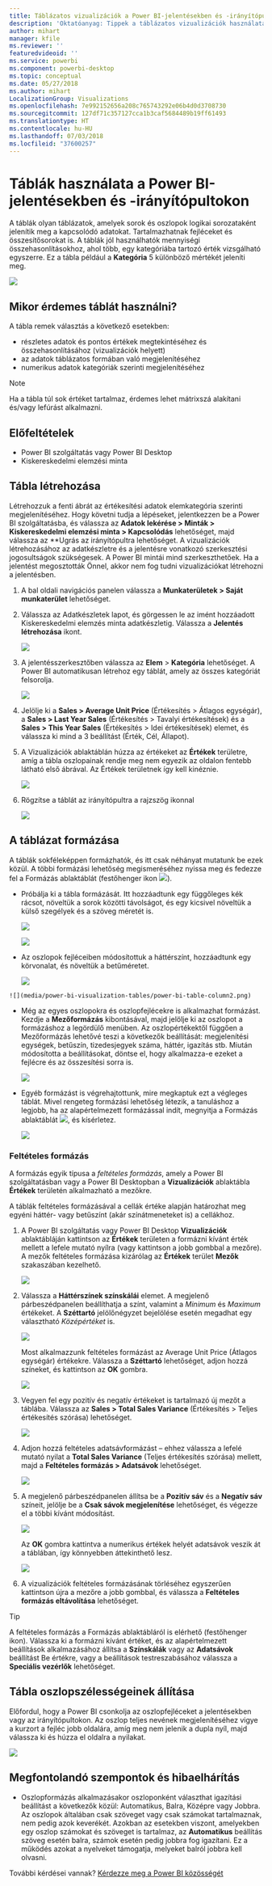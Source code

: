 ```yaml
---
title: Táblázatos vizualizációk a Power BI-jelentésekben és -irányítópultokon
description: 'Oktatóanyag: Tippek a táblázatos vizualizációk használatához a Power BI-jelentésekben és -irányítópultokon, beleértve az oszlopszélességek átméretezését.'
author: mihart
manager: kfile
ms.reviewer: ''
featuredvideoid: ''
ms.service: powerbi
ms.component: powerbi-desktop
ms.topic: conceptual
ms.date: 05/27/2018
ms.author: mihart
LocalizationGroup: Visualizations
ms.openlocfilehash: 7e992152656a208c765743292e06b4d0d3708730
ms.sourcegitcommit: 127df71c357127cca1b3caf5684489b19ff61493
ms.translationtype: HT
ms.contentlocale: hu-HU
ms.lasthandoff: 07/03/2018
ms.locfileid: "37600257"
---
```

# <a name="working-with-tables-in-power-bi-reports-and-dashboards"></a>Táblák használata a Power BI-jelentésekben és -irányítópultokon
A táblák olyan táblázatok, amelyek sorok és oszlopok logikai sorozataként jelenítik meg a kapcsolódó adatokat. Tartalmazhatnak fejléceket és összesítősorokat is. A táblák jól használhatók mennyiségi összehasonlításokhoz, ahol több, egy kategóriába tartozó érték vizsgálható egyszerre. Ez a tábla például a **Kategória** 5 különböző mértékét jeleníti meg.

![](media/power-bi-visualization-tables/table.png)

## <a name="when-to-use-a-table"></a>Mikor érdemes táblát használni?
A tábla remek választás a következő esetekben:

* részletes adatok és pontos értékek megtekintéséhez és összehasonlításához (vizualizációk helyett)
* az adatok táblázatos formában való megjelenítéséhez
* numerikus adatok kategóriák szerinti megjelenítéséhez   

> [!NOTE]
> Ha a tábla túl sok értéket tartalmaz, érdemes lehet mátrixszá alakítani és/vagy lefúrást alkalmazni.

## <a name="prerequisites"></a>Előfeltételek
- Power BI szolgáltatás vagy Power BI Desktop
- Kiskereskedelmi elemzési minta

## <a name="create-a-table"></a>Tábla létrehozása
Létrehozzuk a fenti ábrát az értékesítési adatok elemkategória szerinti megjelenítéséhez. Hogy követni tudja a lépéseket, jelentkezzen be a Power BI szolgáltatásba, és válassza az **Adatok lekérése \> Minták \> Kiskereskedelmi elemzési minta > Kapcsolódás** lehetőséget, majd válassza az **Ugrás az irányítópultra lehetőséget. A vizualizációk létrehozásához az adatkészletre és a jelentésre vonatkozó szerkesztési jogosultságok szükségesek. A Power BI mintái mind szerkeszthetőek. Ha a jelentést megosztották Önnel, akkor nem fog tudni vizualizációkat létrehozni a jelentésben.

1. A bal oldali navigációs panelen válassza a **Munkaterületek > Saját munkaterület** lehetőséget.    
2. Válassza az Adatkészletek lapot, és görgessen le az imént hozzáadott Kiskereskedelmi elemzés minta adatkészletig.  Válassza a **Jelentés létrehozása** ikont.

    ![](media/power-bi-visualization-tables/power-bi-create-report.png)
2. A jelentésszerkesztőben válassza az **Elem** > **Kategória** lehetőséget.  A Power BI automatikusan létrehoz egy táblát, amely az összes kategóriát felsorolja.

    ![](media/power-bi-visualization-tables/power-bi-table1.png)
3. Jelölje ki a **Sales > Average Unit Price** (Értékesítés > Átlagos egységár), a **Sales > Last Year Sales** (Értékesítés > Tavalyi értékesítések) és a **Sales > This Year Sales** (Értékesítés > Idei értékesítések) elemet, és válassza ki mind a 3 beállítást (Érték, Cél, Állapot).   
4. A Vizualizációk ablaktáblán húzza az értékeket az **Értékek** területre, amíg a tábla oszlopainak rendje meg nem egyezik az oldalon fentebb látható első ábrával.  Az Értékek területnek így kell kinéznie.

    ![](media/power-bi-visualization-tables/power-bi-table2.png)
5. Rögzítse a táblát az irányítópultra a rajzszög ikonnal  

     ![](media/power-bi-visualization-tables/pbi_pintile.png)

## <a name="format-the-table"></a>A táblázat formázása
A táblák sokféleképpen formázhatók, és itt csak néhányat mutatunk be ezek közül. A többi formázási lehetőség megismeréséhez nyissa meg és fedezze fel a Formázás ablaktáblát (festőhenger ikon ![](media/power-bi-visualization-tables/power-bi-format.png)).

* Próbálja ki a tábla formázását. Itt hozzáadtunk egy függőleges kék rácsot, növeltük a sorok közötti távolságot, és egy kicsivel növeltük a külső szegélyek és a szöveg méretét is.

    ![](media/power-bi-visualization-tables/power-bi-table-gridnew.png)

    ![](media/power-bi-visualization-tables/power-bi-table-grid3.png)
* Az oszlopok fejléceiben módosítottuk a háttérszínt, hozzáadtunk egy körvonalat, és növeltük a betűméretet. 

    ![](media/power-bi-visualization-tables/power-bi-table-column-headers.png)


~~~
![](media/power-bi-visualization-tables/power-bi-table-column2.png)
~~~

* Még az egyes oszlopokra és oszlopfejlécekre is alkalmazhat formázást. Kezdje a **Mezőformázás** kibontásával, majd jelölje ki az oszlopot a formázáshoz a legördülő menüben. Az oszlopértékektől függően a Mezőformázás lehetővé teszi a következők beállítását: megjelenítési egységek, betűszín, tizedesjegyek száma, háttér, igazítás stb. Miután módosította a beállításokat, döntse el, hogy alkalmazza-e ezeket a fejlécre és az összesítési sorra is.

    ![](media/power-bi-visualization-tables/power-bi-field-formatting.png)

* Egyéb formázást is végrehajtottunk, mire megkaptuk ezt a végleges táblát. Mivel rengeteg formázási lehetőség létezik, a tanuláshoz a legjobb, ha az alapértelmezett formázással indít, megnyitja a Formázás ablaktáblát ![](media/power-bi-visualization-tables/power-bi-format.png), és kísérletez. 

    ![](media/power-bi-visualization-tables/power-bi-table-format.png)

### <a name="conditional-formatting"></a>Feltételes formázás
A formázás egyik típusa a *feltételes formázás*, amely a Power BI szolgáltatásban vagy a Power BI Desktopban a **Vizualizációk** ablaktábla **Értékek** területén alkalmazható a mezőkre. 

A táblák feltételes formázásával a cellák értéke alapján határozhat meg egyéni háttér- vagy betűszínt (akár színátmeneteket is) a cellákhoz. 

1. A Power BI szolgáltatás vagy Power BI Desktop **Vizualizációk** ablaktábláján kattintson az **Értékek** területen a formázni kívánt érték mellett a lefele mutató nyílra (vagy kattintson a jobb gombbal a mezőre). A mezők feltételes formázása kizárólag az **Értékek** terület **Mezők** szakaszában kezelhető.

    ![](media/power-bi-visualization-tables/power-bi-conditional-formatting-background.png)
2. Válassza a **Háttérszínek színskálái** elemet. A megjelenő párbeszédpanelen beállíthatja a színt, valamint a *Minimum* és *Maximum* értékeket. A **Széttartó** jelölőnégyzet bejelölése esetén megadhat egy választható *Középértéket* is.

    ![](media/power-bi-visualization-tables/power-bi-conditional-formatting-background2.png)

    Most alkalmazzunk feltételes formázást az Average Unit Price (Átlagos egységár) értékekre. Válassza a **Széttartó** lehetőséget, adjon hozzá színeket, és kattintson az **OK** gombra. 

    ![](media/power-bi-visualization-tables/power-bi-conditional-formatting-data-background.png)
3. Vegyen fel egy pozitív és negatív értékeket is tartalmazó új mezőt a táblába.  Válassza az **Sales > Total Sales Variance** (Értékesítés > Teljes értékesítés szórása) lehetőséget. 

    ![](media/power-bi-visualization-tables/power-bi-conditional-formatting2.png)
4. Adjon hozzá feltételes adatsávformázást – ehhez válassza a lefelé mutató nyilat a **Total Sales Variance** (Teljes értékesítés szórása) mellett, majd a **Feltételes formázás > Adatsávok** lehetőséget.

    ![](media/power-bi-visualization-tables/power-bi-conditional-formatting-data-bars.png)
5. A megjelenő párbeszédpanelen állítsa be a **Pozitív sáv** és a **Negatív sáv** színeit, jelölje be a **Csak sávok megjelenítése** lehetőséget, és végezze el a többi kívánt módosítást.

    ![](media/power-bi-visualization-tables/power-bi-data-bars.png)

    Az **OK** gombra kattintva a numerikus értékek helyét adatsávok veszik át a táblában, így könnyebben áttekinthető lesz.

    ![](media/power-bi-visualization-tables/power-bi-conditional-formatting-data-bars2.png)
6. A vizualizációk feltételes formázásának törléséhez egyszerűen kattintson újra a mezőre a jobb gombbal, és válassza a **Feltételes formázás eltávolítása** lehetőséget.

> [!TIP]
> A feltételes formázás a Formázás ablaktábláról is elérhető (festőhenger ikon). Válassza ki a formázni kívánt értéket, és az alapértelmezett beállítások alkalmazásához állítsa a **Színskálák** vagy az **Adatsávok** beállítást Be értékre, vagy a beállítások testreszabásához válassza a **Speciális vezérlők** lehetőséget.
> 
> 

## <a name="adjust-the-column-width-of-a-table"></a>Tábla oszlopszélességeinek állítása
Előfordul, hogy a Power BI csonkolja az oszlopfejléceket a jelentésekben vagy az irányítópultokon. Az oszlop teljes nevének megjelenítéséhez vigye a kurzort a fejléc jobb oldalára, amíg meg nem jelenik a dupla nyíl, majd válassza ki és húzza el oldalra a nyilakat.

![](media/power-bi-visualization-tables/resizetable.gif)

## <a name="considerations-and-troubleshooting"></a>Megfontolandó szempontok és hibaelhárítás
* Oszlopformázás alkalmazásakor oszloponként választhat igazítási beállítást a következők közül: Automatikus, Balra, Középre vagy Jobbra. Az oszlopok általában csak szöveget vagy csak számokat tartalmaznak, nem pedig azok keverékét. Azokban az esetekben viszont, amelyekben egy oszlop számokat és szöveget is tartalmaz, az **Automatikus** beállítás szöveg esetén balra, számok esetén pedig jobbra fog igazítani. Ez a működés azokat a nyelveket támogatja, melyeket balról jobbra kell olvasni.   

További kérdései vannak? [Kérdezze meg a Power BI közösségét](http://community.powerbi.com/)

